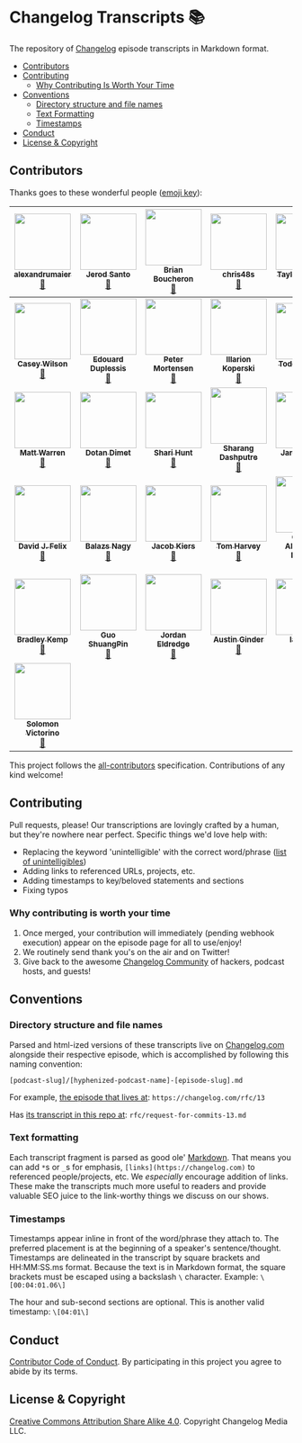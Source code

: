# Changelog Transcripts 📚

The repository of [Changelog](https://changelog.com) episode transcripts in Markdown format.

- [Contributors](#contributors)
- [Contributing](#contributing)
  - [Why Contributing Is Worth Your Time](#why-contributing-is-worth-your-time)
- [Conventions](#conventions)
  - [Directory structure and file names](#directory-structure-and-file-names)
  - [Text Formatting](#text-formatting)
  - [Timestamps](#timestamps)
- [Conduct](#conduct)
- [License & Copyright](#license-&-copyright)

## Contributors

Thanks goes to these wonderful people ([emoji key](https://github.com/kentcdodds/all-contributors#emoji-key)):

<!-- ALL-CONTRIBUTORS-LIST:START - Do not remove or modify this section -->
<!-- prettier-ignore -->
| [<img src="https://avatars1.githubusercontent.com/u/30497622?v=4" width="100px;"/><br /><sub><b>alexandrumaier</b></sub>](https://github.com/alexandrumaier)<br />[📖](https://github.com/thechangelog/transcripts/commits?author=alexandrumaier "Documentation") | [<img src="https://avatars0.githubusercontent.com/u/8212?v=4" width="100px;"/><br /><sub><b>Jerod Santo</b></sub>](https://jerodsanto.net)<br />[📖](https://github.com/thechangelog/transcripts/commits?author=jerodsanto "Documentation") | [<img src="https://avatars3.githubusercontent.com/u/170997?v=4" width="100px;"/><br /><sub><b>Brian Boucheron</b></sub>](http://boucheron.org/brian)<br />[📖](https://github.com/thechangelog/transcripts/commits?author=beardicus "Documentation") | [<img src="https://avatars1.githubusercontent.com/u/6025893?v=4" width="100px;"/><br /><sub><b>chris48s</b></sub>](https://github.com/chris48s)<br />[📖](https://github.com/thechangelog/transcripts/commits?author=chris48s "Documentation") | [<img src="https://avatars3.githubusercontent.com/u/5394188?v=4" width="100px;"/><br /><sub><b>Taylor Murphy</b></sub>](http://www.tayloramurphy.com)<br />[📖](https://github.com/thechangelog/transcripts/commits?author=tayloramurphy "Documentation") | [<img src="https://avatars1.githubusercontent.com/u/3299815?v=4" width="100px;"/><br /><sub><b>ComodoHacker</b></sub>](https://github.com/ComodoHacker)<br />[📖](https://github.com/thechangelog/transcripts/commits?author=ComodoHacker "Documentation") | [<img src="https://avatars1.githubusercontent.com/u/60756?v=4" width="100px;"/><br /><sub><b>Peter Merikan</b></sub>](https://github.com/merikan)<br />[📖](https://github.com/thechangelog/transcripts/commits?author=merikan "Documentation") |
| :---: | :---: | :---: | :---: | :---: | :---: | :---: |
| [<img src="https://avatars3.githubusercontent.com/u/69193?v=4" width="100px;"/><br /><sub><b>Casey Wilson</b></sub>](http://www.caseyw.com)<br />[📖](https://github.com/thechangelog/transcripts/commits?author=caseyw "Documentation") | [<img src="https://avatars1.githubusercontent.com/u/398245?v=4" width="100px;"/><br /><sub><b>Edouard Duplessis</b></sub>](http://eduplessis.com)<br />[📖](https://github.com/thechangelog/transcripts/commits?author=eduplessis "Documentation") | [<img src="https://avatars0.githubusercontent.com/u/2476480?v=4" width="100px;"/><br /><sub><b>Peter Mortensen</b></sub>](http://pmortensen.eu/)<br />[📖](https://github.com/thechangelog/transcripts/commits?author=PeterMortensen "Documentation") | [<img src="https://avatars2.githubusercontent.com/u/5012724?v=4" width="100px;"/><br /><sub><b>Illarion Koperski</b></sub>](https://www.illarionvk.com)<br />[📖](https://github.com/thechangelog/transcripts/commits?author=illarionvk "Documentation") | [<img src="https://avatars3.githubusercontent.com/u/299842?v=4" width="100px;"/><br /><sub><b>Todd Gamblin</b></sub>](http://tgamblin.github.io)<br />[📖](https://github.com/thechangelog/transcripts/commits?author=tgamblin "Documentation") | [<img src="https://avatars0.githubusercontent.com/u/59866?v=4" width="100px;"/><br /><sub><b>Todd Rafferty</b></sub>](http://web-rat.com/)<br />[📖](https://github.com/thechangelog/transcripts/commits?author=webRat "Documentation") | [<img src="https://avatars3.githubusercontent.com/u/1924134?v=4" width="100px;"/><br /><sub><b>Dmitri Shuralyov</b></sub>](https://dmitri.shuralyov.com)<br />[📖](https://github.com/thechangelog/transcripts/commits?author=shurcooL "Documentation") |
| [<img src="https://avatars3.githubusercontent.com/u/157298?v=4" width="100px;"/><br /><sub><b>Matt Warren</b></sub>](http://www.mattwarren.org)<br />[📖](https://github.com/thechangelog/transcripts/commits?author=mattwarren "Documentation") | [<img src="https://avatars2.githubusercontent.com/u/95891?v=4" width="100px;"/><br /><sub><b>Dotan Dimet</b></sub>](http://corky.net/dotan)<br />[📖](https://github.com/thechangelog/transcripts/commits?author=dotandimet "Documentation") | [<img src="https://avatars0.githubusercontent.com/u/9389479?v=4" width="100px;"/><br /><sub><b>Shari Hunt</b></sub>](https://codepen.io/sharihunt/)<br />[📖](https://github.com/thechangelog/transcripts/commits?author=sharihunt "Documentation") | [<img src="https://avatars0.githubusercontent.com/u/1948197?v=4" width="100px;"/><br /><sub><b>Sharang Dashputre</b></sub>](https://github.com/sharang-d)<br />[📖](https://github.com/thechangelog/transcripts/commits?author=sharang-d "Documentation") | [<img src="https://avatars3.githubusercontent.com/u/3474095?v=4" width="100px;"/><br /><sub><b>Jared Dillard</b></sub>](http://jareddillard.com)<br />[📖](https://github.com/thechangelog/transcripts/commits?author=jdillard "Documentation") | [<img src="https://avatars2.githubusercontent.com/u/1378042?v=4" width="100px;"/><br /><sub><b>Tommy Williams</b></sub>](https://github.com/twwilliams)<br />[📖](https://github.com/thechangelog/transcripts/commits?author=twwilliams "Documentation") | [<img src="https://avatars1.githubusercontent.com/u/29234112?v=4" width="100px;"/><br /><sub><b>Navan Chauhan</b></sub>](http://navanchauhan.github.io)<br />[📖](https://github.com/thechangelog/transcripts/commits?author=navanchauhan "Documentation") |
| [<img src="https://avatars2.githubusercontent.com/u/263432?v=4" width="100px;"/><br /><sub><b>David J. Felix</b></sub>](https://github.com/DavidJFelix)<br />[📖](https://github.com/thechangelog/transcripts/commits?author=DavidJFelix "Documentation") | [<img src="https://avatars3.githubusercontent.com/u/68158?v=4" width="100px;"/><br /><sub><b>Balazs Nagy</b></sub>](http://js.hu/)<br />[📖](https://github.com/thechangelog/transcripts/commits?author=julian7 "Documentation") | [<img src="https://avatars3.githubusercontent.com/u/402504?v=4" width="100px;"/><br /><sub><b>Jacob Kiers</b></sub>](https://jacobkiers.net/)<br />[📖](https://github.com/thechangelog/transcripts/commits?author=jacobkiers "Documentation") | [<img src="https://avatars0.githubusercontent.com/u/17203031?v=4" width="100px;"/><br /><sub><b>Tom Harvey</b></sub>](https://crittenden-harvey.net/tom/)<br />[📖](https://github.com/thechangelog/transcripts/commits?author=tom-harvey "Documentation") | [<img src="https://avatars3.githubusercontent.com/u/245435?v=4" width="100px;"/><br /><sub><b>Carlos Alexandro Becker</b></sub>](http://carlosbecker.com)<br />[📖](https://github.com/thechangelog/transcripts/commits?author=caarlos0 "Documentation") | [<img src="https://avatars2.githubusercontent.com/u/905891?v=4" width="100px;"/><br /><sub><b>Ken-Lauren Daganio</b></sub>](http://kendaganio.com)<br />[📖](https://github.com/thechangelog/transcripts/commits?author=kendaganio "Documentation") | [<img src="https://avatars0.githubusercontent.com/u/11322155?v=4" width="100px;"/><br /><sub><b>Horst Rutter</b></sub>](https://keybase.io/hhrutter)<br />[📖](https://github.com/thechangelog/transcripts/commits?author=hhrutter "Documentation") |
| [<img src="https://avatars1.githubusercontent.com/u/9093713?v=4" width="100px;"/><br /><sub><b>Bradley Kemp</b></sub>](https://github.com/bradleyjkemp)<br />[📖](https://github.com/thechangelog/transcripts/commits?author=bradleyjkemp "Documentation") | [<img src="https://avatars3.githubusercontent.com/u/18139543?v=4" width="100px;"/><br /><sub><b>Guo ShuangPin</b></sub>](https://github.com/GSP15)<br />[📖](https://github.com/thechangelog/transcripts/commits?author=GSP15 "Documentation") | [<img src="https://avatars2.githubusercontent.com/u/162735?v=4" width="100px;"/><br /><sub><b>Jordan Eldredge</b></sub>](https://jordaneldredge.com)<br />[📖](https://github.com/thechangelog/transcripts/commits?author=captbaritone "Documentation") | [<img src="https://avatars1.githubusercontent.com/u/110346?v=4" width="100px;"/><br /><sub><b>Austin Ginder</b></sub>](https://austinginder.com)<br />[📖](https://github.com/thechangelog/transcripts/commits?author=austinginder "Documentation") | [<img src="https://avatars3.githubusercontent.com/u/11092733?s=400&v=4" width="100px;"/><br /><sub><b>Ian Fisk</b></sub>](https://github.com/ianfisk)<br />[📖](https://github.com/thechangelog/transcripts/commits?author=ianfisk "Documentation") | [<img src="https://avatars2.githubusercontent.com/u/55506?v=4" width="100px;"/><br /><sub><b>Michael Stapelberg</b></sub>](http://michael.stapelberg.de/)<br />[📖](https://github.com/thechangelog/transcripts/commits?author=stapelberg "Documentation") | [<img src="https://avatars2.githubusercontent.com/u/253212?v=4" width="100px;"/><br /><sub><b>Ross Reedstrom</b></sub>](https://github.com/reedstrm)<br />[📖](https://github.com/thechangelog/transcripts/commits?author=reedstrm "Documentation") |
| [<img src="https://avatars1.githubusercontent.com/u/9170316?v=4" width="100px;"/><br /><sub><b>Solomon Victorino</b></sub>](http://solomonvictorino.com)<br />[📖](https://github.com/thechangelog/transcripts/commits?author=bitsol "Documentation") |
<!-- ALL-CONTRIBUTORS-LIST:END -->

This project follows the [all-contributors](https://github.com/kentcdodds/all-contributors) specification. Contributions of any kind welcome!

## Contributing

Pull requests, please! Our transcriptions are lovingly crafted by a human, but they're nowhere near perfect. Specific things we'd love help with:

- Replacing the keyword 'unintelligible' with the correct word/phrase ([list of unintelligibles](https://github.com/thechangelog/transcripts/search?utf8=✓&q=unintelligible))
- Adding links to referenced URLs, projects, etc.
- Adding timestamps to key/beloved statements and sections
- Fixing typos

### Why contributing is worth your time

1. Once merged, your contribution will immediately (pending webhook execution) appear on the episode page for all to use/enjoy!
2. We routinely send thank you's on the air and on Twitter!
3. Give back to the awesome [Changelog Community](https://changelog.com/community) of hackers, podcast hosts, and guests!

## Conventions

### Directory structure and file names

Parsed and html-ized versions of these transcripts live on [Changelog.com](https://changelog.com) alongside their respective episode, which is accomplished by following this naming convention:

`[podcast-slug]/[hyphenized-podcast-name]-[episode-slug].md`

For example, [the episode that lives at](https://changelog.com/rfc/13): `https://changelog.com/rfc/13`

Has [its transcript in this repo at](https://github.com/thechangelog/transcripts/blob/master/rfc/request-for-commits-13.md): `rfc/request-for-commits-13.md`

### Text formatting

Each transcript fragment is parsed as good ole' [Markdown](https://github.com/adam-p/markdown-here/wiki/Markdown-Cheatsheet). That means you can add `*`s or `_`s for emphasis, `[links](https://changelog.com)` to referenced people/projects, etc. We _especially_ encourage addition of links. These make the transcripts much more useful to readers and provide valuable SEO juice to the link-worthy things we discuss on our shows.

### Timestamps

Timestamps appear inline in front of the word/phrase they attach to. The preferred placement is at the beginning of a speaker's sentence/thought. Timestamps are delineated in the transcript by square brackets and HH:MM:SS.ms format. Because the text is in Markdown format, the square brackets must be escaped using a backslash `\` character. Example: `\[00:04:01.06\]`

The hour and sub-second sections are optional. This is another valid timestamp: `\[04:01\]`

## Conduct

[Contributor Code of Conduct](https://changelog.com/coc). By participating in this project you agree to abide by its terms.

## License & Copyright

[Creative Commons Attribution Share Alike 4.0](https://creativecommons.org/licenses/by-sa/4.0/). Copyright Changelog Media LLC.
